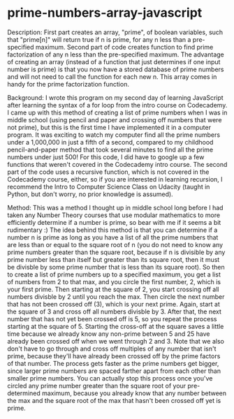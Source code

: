 # prime-numbers-array-javascript
Description: First part creates an array, "prime", of boolean variables, such that "prime[n]" will return true if n is prime, for any n less than a pre-specified maximum. Second part of code creates function to find prime factorization of any n less than the pre-specified maximum. The advantage of creating an array (instead of a function that just determines if one input number is prime) is that you now have a stored database of prime numbers and will not need to call the function for each new n. This array comes in handy for the prime factorization function. 

Background:
I wrote this program on my second day of learning JavaScript after learning the syntax of a for loop from the intro course on Codecademy. I came up with this method of creating a list of prime numbers when I was in middle school (using pencil and paper and crossing off numbers that were not prime), but this is the first time I have implemented it in a computer program. It was exciting to watch my computer find all the prime numbers under a 1,000,000 in just a fifth of a second, compared to my childhood pencil-and-paper method that took several minutes to find all the prime numbers under just 500! For this code, I did have to google up a few functions that weren't covered in the Codecademy intro course. The second part of the code uses a recursive function, which is not covered in the Codecademy course, either, so if you are interested in learning recursion, I recommend the Intro to Computer Science Class on Udacity (taught in Python, but don't worry, no prior knowledge is assumed).

Method:
This was a method I thought up in middle school long before I had taken any Number Theory courses that use modular mathematics to more efficiently determine if a number is prime, so bear with me if it seems a bit rudimentary :)
The idea behind this method is that you can determine if a number n is prime as long as you have a list of all the prime numbers that are less than or equal to the square root of n (you do not need to know any prime numbers greater than the square root, because if n is divisible by any prime number less than itself but greater than its square root, then it must be divisble by some prime number that is less than its square root). So then to create a list of prime numbers up to a specified maximum, you get a list of numbers from 2 to that max, and you circle the first number, 2, which is your first prime. Then starting at the square of 2, you start crossing off all numbers divisble by 2 until you reach the max. Then circle the next number that has not been crossed off (3), which is your next prime. Again, start at the square of 3 and cross off all numbers divisble by 3. After that, the next number that has not yet been crossed off is 5, so you repeat the process starting at the square of 5. Starting the cross-off at the square saves a little time because we already know any non-prime between 5 and 25 have already been crossed off when we went through 2 and 3. Note that we also don't have to go through and cross off multiples of any number that isn't prime, because they'll have already been crossed off by the prime factors of that number. The process gets faster as the prime numbers get bigger, since larger prime numbers are spaced farther apart from each other than smaller prime numbers. You can actually stop this process once you've circled any prime number greater than the square root of your pre-determined maximum, because you already know that any number between the max and the square root of the max that hasn't been crossed off yet is prime.
